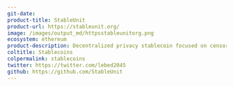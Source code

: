 ```yaml
---
git-date: 
product-title: StableUnit
product-url: https://stableunit.org/
image: /images/output_md/httpsstableunitorg.png
ecosystem: ethereum
product-description: Decentralized privacy stablecoin focused on censorship resistance.  
coltitle: Stablecoins
colpermalink: stablecoins
twitter: https://twitter.com/lebed2045
github: https://github.com/StableUnit
---
```

